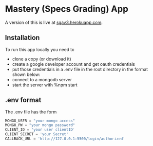 # Mastery (Specs Grading) App
A version of this is live at [sgav3.herokuapp.com](https://sgav3.herokuapp.com/).

## Installation
To run this app locally you need to 
* clone a copy (or download it)
* create a google developer account and get oauth credentials
* put those credentials in a .env file in the root directory in the format shown below:
* connect to a mongodb server
* start the server with %npm start


## .env format
The .env file has the form
``` javascript
MONGO_USER = "your mongo access"
MONGO_PW = "your mongo password"
CLIENT_ID = 'your user clientID'
CLIENT_SECRET = 'your Secret'
CALLBACK_URL = 'http://127.0.0.1:5500/login/authorized'
```

